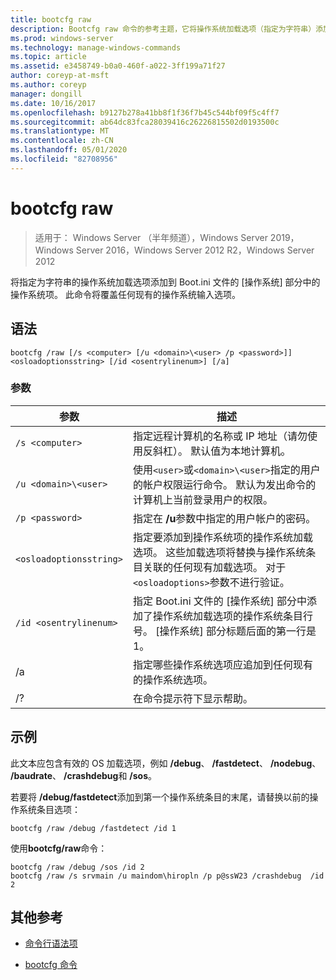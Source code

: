 ```yaml
---
title: bootcfg raw
description: Bootcfg raw 命令的参考主题，它将操作系统加载选项（指定为字符串）添加到 Boot.ini 文件的操作系统部分中的操作系统项。
ms.prod: windows-server
ms.technology: manage-windows-commands
ms.topic: article
ms.assetid: e3458749-b0a0-460f-a022-3ff199a71f27
author: coreyp-at-msft
ms.author: coreyp
manager: dongill
ms.date: 10/16/2017
ms.openlocfilehash: b9127b278a41bb8f1f36f7b45c544bf09f5c4ff7
ms.sourcegitcommit: ab64dc83fca28039416c26226815502d0193500c
ms.translationtype: MT
ms.contentlocale: zh-CN
ms.lasthandoff: 05/01/2020
ms.locfileid: "82708956"
---
```

# <a name="bootcfg-raw"></a>bootcfg raw

> 适用于： Windows Server （半年频道），Windows Server 2019，Windows Server 2016，Windows Server 2012 R2，Windows Server 2012

将指定为字符串的操作系统加载选项添加到 Boot.ini 文件的 [操作系统] 部分中的操作系统项。 此命令将覆盖任何现有的操作系统输入选项。

## <a name="syntax"></a>语法

```
bootcfg /raw [/s <computer> [/u <domain>\<user> /p <password>]] <osloadoptionsstring> [/id <osentrylinenum>] [/a]
```

### <a name="parameters"></a>参数

| 参数 | 描述 |
| --------- | ----------- |
| `/s <computer>` | 指定远程计算机的名称或 IP 地址（请勿使用反斜杠）。 默认值为本地计算机。 |
| `/u <domain>\<user>`  | 使用`<user>`或`<domain>\<user>`指定的用户的帐户权限运行命令。 默认为发出命令的计算机上当前登录用户的权限。 |
| `/p <password>` | 指定在 **/u**参数中指定的用户帐户的密码。 |
| `<osloadoptionsstring>` | 指定要添加到操作系统项的操作系统加载选项。 这些加载选项将替换与操作系统条目关联的任何现有加载选项。 对于`<osloadoptions>`参数不进行验证。
| `/id <osentrylinenum>` | 指定 Boot.ini 文件的 [操作系统] 部分中添加了操作系统加载选项的操作系统条目行号。 [操作系统] 部分标题后面的第一行是1。 |
| /a | 指定哪些操作系统选项应追加到任何现有的操作系统选项。 |
| /? | 在命令提示符下显示帮助。 |

## <a name="examples"></a>示例

此文本应包含有效的 OS 加载选项，例如 **/debug**、 **/fastdetect**、 **/nodebug**、 **/baudrate**、 **/crashdebug**和 **/sos**。

若要将 **/debug/fastdetect**添加到第一个操作系统条目的末尾，请替换以前的操作系统条目选项：

```
bootcfg /raw /debug /fastdetect /id 1
```

使用**bootcfg/raw**命令：

```
bootcfg /raw /debug /sos /id 2
bootcfg /raw /s srvmain /u maindom\hiropln /p p@ssW23 /crashdebug  /id 2
```

## <a name="additional-references"></a>其他参考

- [命令行语法项](command-line-syntax-key.md)

- [bootcfg 命令](bootcfg.md)
